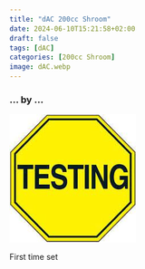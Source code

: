 ```yaml
---
title: "dAC 200cc Shroom"
date: 2024-06-10T15:21:58+02:00
draft: false
tags: [dAC]
categories: [200cc Shroom]
image: dAC.webp
---
```

### ... by ...
![Nothing there](testing.jpg)

First time set